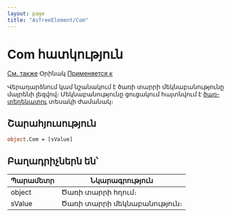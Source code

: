 ```yaml
---
layout: page
title: "AsTreeElement/Com"
---
```



# Com հատկություն
[См. также](../AsTreeElement.md) Օրինակ [Применяется к](../AsTreeElement.md)

Վերադարձնում կամ նշանակում է ծառի տարրի մեկնաբանությունը մայրենի լեզվով։ Մեկնաբանությունը ցուցակում հայտնվում է  [ծառ-տեղեկատու](../../Types/Tree().html) տեսակի ժամանակ։ 


## Շարահյուսություն

``` vb
object.Com = [sValue]
```

## Բաղադրիչներն են՝


| Պարամետր | Նկարագրություն |
|--|--|
| object| Ծառի տարրի հղում։ |
| sValue | Ծառի տարրի մեկնաբանություն։ |
